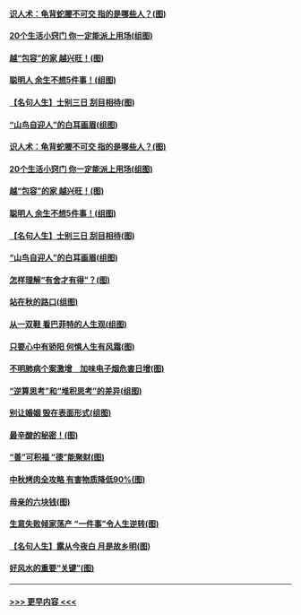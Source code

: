 #### [识人术：龟背蛇腰不可交 指的是哪些人？(图)](../pages/p8/907503.md?t=09170211) 
#### [20个生活小窍门 你一定能派上用场(组图)](../pages/p8/907510.md?t=09170211) 
#### [越“包容”的家 越兴旺！(图)](../pages/p8/907328.md?t=09170211) 
#### [聪明人 余生不想5件事！(组图)](../pages/p8/907364.md?t=09170211) 
#### [【名句人生】士别三日 刮目相待(图)](../pages/p8/906988.md?t=09170211) 
#### [“山鸟自迎人”的白耳画眉(组图)](../pages/p8/907332.md?t=09170211) 
#### [识人术：龟背蛇腰不可交 指的是哪些人？(图)](../pages/p8/907503.md?t=09170211) 
#### [20个生活小窍门 你一定能派上用场(组图)](../pages/p8/907510.md?t=09170211) 
#### [越“包容”的家 越兴旺！(图)](../pages/p8/907328.md?t=09170211) 
#### [聪明人 余生不想5件事！(组图)](../pages/p8/907364.md?t=09170211) 
#### [【名句人生】士别三日 刮目相待(图)](../pages/p8/906988.md?t=09170211) 
#### [“山鸟自迎人”的白耳画眉(组图)](../pages/p8/907332.md?t=09170211) 
#### [怎样理解“有舍才有得”？(图)](../pages/p8/906872.md?t=09170211) 
#### [站在秋的路口(组图)](../pages/p8/906914.md?t=09170211) 
#### [从一双鞋 看巴菲特的人生观(组图)](../pages/p8/907311.md?t=09170211) 
#### [只要心中有骄阳 何惧人生有风霜(图)](../pages/p8/907320.md?t=09170211) 
#### [不明肺病个案激增　加味电子烟危害日增(图)](../pages/p8/907307.md?t=09170211) 
#### [“逆算思考”和“堆积思考”的差异(组图)](../pages/p8/907229.md?t=09170211) 
#### [别让婚姻 毁在表面形式(组图)](../pages/p8/907118.md?t=09170211) 
#### [最辛酸的秘密！(图)](../pages/p8/906327.md?t=09170211) 
#### [“善”可积福 “德”能聚财(图)](../pages/p8/906906.md?t=09170211) 
#### [中秋烤肉全攻略 有害物质降低90%(图)](../pages/p8/907227.md?t=09170211) 
#### [母亲的六块钱(图)](../pages/p8/907107.md?t=09170211) 
#### [生意失败倾家荡产 “一件事”令人生逆转(图)](../pages/p8/907101.md?t=09170211) 
#### [【名句人生】露从今夜白 月是故乡明(图)](../pages/p8/906558.md?t=09170211) 
#### [好风水的重要“关键”(图)](../pages/p8/907087.md?t=09170211) 

----
#### [ >>> 更早内容 <<< ](../indexes/p8-earlier.md)
